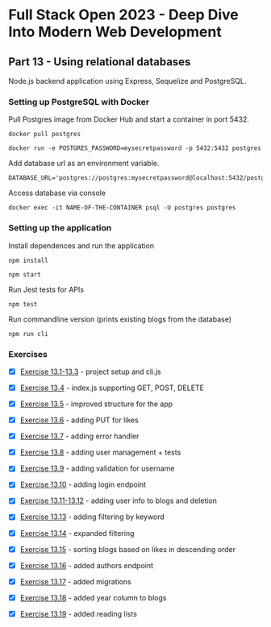 # Full Stack Open 2023 - Deep Dive Into Modern Web Development

## Part 13 - Using relational databases

Node.js backend application using Express, Sequelize and PostgreSQL.

### Setting up PostgreSQL with Docker

Pull Postgres image from Docker Hub and start a container in port 5432.

    docker pull postgres
    
    docker run -e POSTGRES_PASSWORD=mysecretpassword -p 5432:5432 postgres

Add database url as an environment variable.

    DATABASE_URL='postgres://postgres:mysecretpassword@localhost:5432/postgres'

Access database via console 

    docker exec -it NAME-OF-THE-CONTAINER psql -U postgres postgres

### Setting up the application 

Install dependences and run the application

    npm install 

    npm start

Run Jest tests for APIs

    npm test

Run commandline version (prints existing blogs from the database)

    npm run cli

### Exercises

- [x] [Exercise 13.1-13.3](https://github.com/ruusukivi/fullstack-part13-postgresql/tree/13.1-13.3) -  project setup and cli.js
- [x] [Exercise 13.4](https://github.com/ruusukivi/fullstack-part13-postgresql/tree/13.4) -  index.js supporting GET, POST, DELETE
- [x] [Exercise 13.5](https://github.com/ruusukivi/fullstack-part13-postgresql/tree/13.5) -  improved structure for the app
- [x] [Exercise 13.6](https://github.com/ruusukivi/fullstack-part13-postgresql/tree/13.6) -  adding PUT for likes
- [x] [Exercise 13.7](https://github.com/ruusukivi/fullstack-part13-postgresql/tree/13.7) -  adding error handler
- [x] [Exercise 13.8](https://github.com/ruusukivi/fullstack-part13-postgresql/tree/13.8) -  adding user management + tests
- [x] [Exercise 13.9](https://github.com/ruusukivi/fullstack-part13-postgresql/tree/13.9) -  adding validation for username
- [x] [Exercise 13.10](https://github.com/ruusukivi/fullstack-part13-postgresql/tree/13.10) -  adding login endpoint 
- [x] [Exercise 13.11-13.12](https://github.com/ruusukivi/fullstack-part13-postgresql/tree/13.11) - adding user info to blogs and deletion
- [x] [Exercise 13.13](https://github.com/ruusukivi/fullstack-part13-postgresql/tree/13.13) -  adding filtering by keyword
- [x] [Exercise 13.14](https://github.com/ruusukivi/fullstack-part13-postgresql/tree/13.14) -  expanded filtering
- [x] [Exercise 13.15](https://github.com/ruusukivi/fullstack-part13-postgresql/tree/13.15) -  sorting blogs based on likes in descending order
- [x] [Exercise 13.16](https://github.com/ruusukivi/fullstack-part13-postgresql/tree/13.16) -  added authors endpoint
- [x] [Exercise 13.17](https://github.com/ruusukivi/fullstack-part13-postgresql/tree/13.17) -  added migrations
- [x] [Exercise 13.18](https://github.com/ruusukivi/fullstack-part13-postgresql/tree/13.18) -  added year column to blogs
- [x] [Exercise 13.19](https://github.com/ruusukivi/fullstack-part13-postgresql/tree/13.19) -  added reading lists


